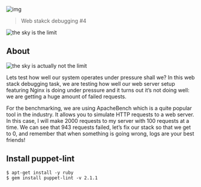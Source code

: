 ![img](https://assets.imaginablefutures.com/media/images/ALX_Logo.max-200x150.png)
  > Web stakck debugging #4


![the sky is the limit](https://media3.giphy.com/media/HV58tke92RgSLZIB7m/200w.webp?cid=ecf05e47n4bb6h4oal5mlkxrs63o7nadh4l1zi8qnhqtxml3&ep=v1_gifs_search&rid=200w.webp&ct=g)

## About
![the sky is actually not the limit](https://s3.amazonaws.com/intranet-projects-files/holbertonschool-sysadmin_devops/313/frdkCrb.jpg)

Lets test how well our system operates under pressure shall we?
In this web stack debugging task, we are testing how well our web server setup featuring Nginx is doing under pressure and it turns out it’s not doing well: we are getting a huge amount of failed requests.

For the benchmarking, we are using ApacheBench which is a quite popular tool in the industry. It allows you to simulate HTTP requests to a web server. In this case, I will make 2000 requests to my server with 100 requests at a time. We can see that 943 requests failed, let’s fix our stack so that we get to 0, and remember that when something is going wrong, logs are your best friends! 

## Install puppet-lint
```
$ apt-get install -y ruby
$ gem install puppet-lint -v 2.1.1
```


